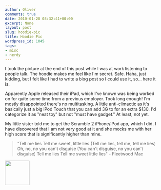 ```yaml
---
author: Oliver
comments: true
date: 2010-01-28 03:32:41+00:00
excerpt: None
layout: post
slug: hoodie-pic
title: Hoodie Pic
wordpress_id: 1045
tags:
- misc
- nerdy
---
```


I took the picture at the end of this post while I was at work listening to people talk.  The hoodie makes me feel like I'm secret. Safe.  Haha, just kidding, but I felt like I had to write a blog post so I could use it, so... here it is.

Apparently Apple released their iPad, which I've known was being worked on for quite some time from a previous employer.  Took long enough!  I'm mostly disappointed there's no multitasking.  A little anti-climactic as it's basically just a big iPod Touch that you can add 3G to for an extra $130.  I'd categorize it as "neat toy" but not "must have gadget."  At least, not yet.

My little sister told me to get the Scramble 2 iPhone/iPod app, which I did.  I have discovered that I am not very good at it and she mocks me with her high score that is significantly higher than mine.

<blockquote class="lyrics">"Tell me lies
Tell me sweet, little lies
(Tell me lies, tell me, tell me lies)
Oh, no, no you can't disguise
(You can't disguise, no you can't disguise)
Tell me lies
Tell me sweet little lies" - Fleetwood Mac</blockquote>

<a href="http://www.owiber.com/?attachment_id=1044" rel="attachment wp-att-1044"><img src="http://www.owiber.com/wp-content/uploads/2010/01/Photo-on-2010-01-27-at-11.26-80x80.jpg" alt="" title="Photo on 2010-01-27 at 11.26" width="80" height="80" class="alignnone size-thumbnail wp-image-1044" /></a>